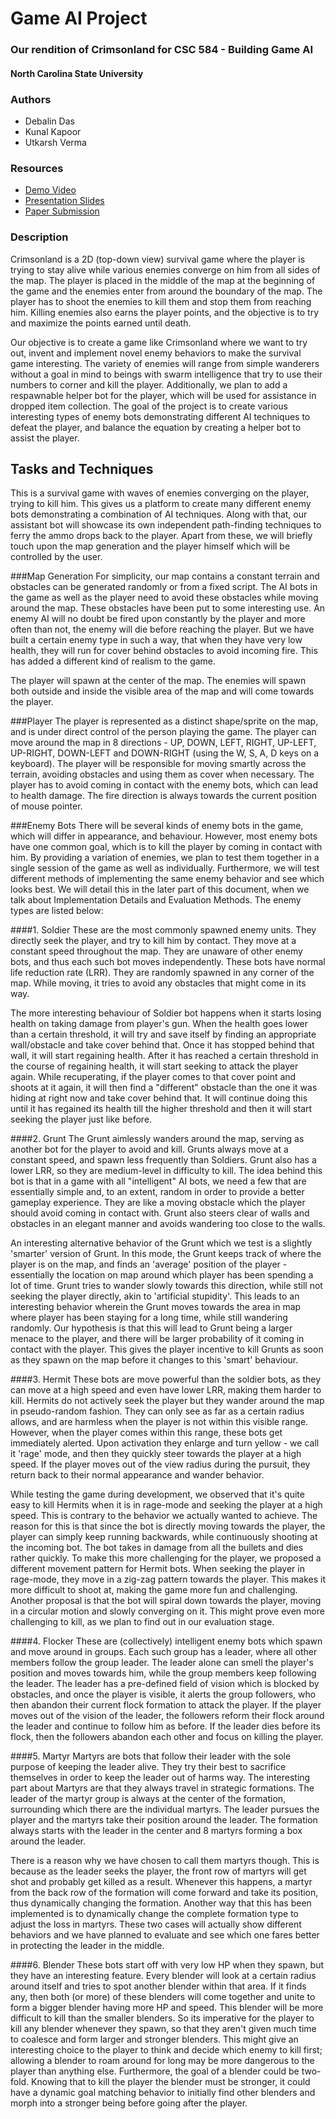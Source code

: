 # Game AI Project
### Our rendition of Crimsonland for CSC 584 - Building Game AI
#### North Carolina State University


### Authors
+ Debalin Das
+ Kunal Kapoor
+ Utkarsh Verma

### Resources
+ [Demo Video](https://youtu.be/PioWmf5c-ow)
+ [Presentation Slides](https://drive.google.com/open?id=0B13zgKKtKt2EZzh0MEcyTWNJQXM)
+ [Paper Submission](https://drive.google.com/open?id=0B13zgKKtKt2ESFNDaFdjVmlTa28)

### Description
Crimsonland is a 2D (top-down view) survival game where the player is trying to stay alive while various enemies converge on him from all sides of the map. The player is placed in the middle of the map at the beginning of the game and the enemies enter from around the boundary of the map. The player has to shoot the enemies to kill them and stop them from reaching him. Killing enemies also earns the player points, and the objective is to try and maximize the points earned until death.

Our objective is to create a game like Crimsonland where we want to try out, invent and implement novel enemy behaviors to make the survival game interesting. The variety of enemies will range from simple wanderers without a goal in mind to beings with swarm intelligence that try to use their numbers to corner and kill the player. Additionally, we plan to add a respawnable helper bot for the player, which will be used for assistance in dropped item collection. The goal of the project is to create various interesting types of enemy bots demonstrating different AI techniques to defeat the player, and balance the equation by creating a helper bot to assist the player.


## Tasks and Techniques
This is a survival game with waves of enemies converging on the player, trying to kill him. This gives us a platform to create many different enemy bots demonstrating a combination of AI techniques. Along with that, our assistant bot will showcase its own independent path-finding techniques to ferry the ammo drops back to the player. Apart from these, we will briefly touch upon the map generation and the player himself which will be controlled by the user.
    
###Map Generation
For simplicity, our map contains a constant terrain and obstacles can be generated randomly or from a fixed script. The AI bots in the game as well as the player need to avoid these obstacles while moving around the map. These obstacles have been put to some interesting use. An enemy AI will no doubt be fired upon constantly by the player and more often than not, the enemy will die before reaching the player. But we have built a certain enemy type in such a way, that when they have very low health, they will run for cover behind obstacles to avoid incoming fire. This has added a different kind of realism to the game.  

The player will spawn at the center of the map. The enemies will spawn both outside and inside the visible area of the map and will come towards the player. 

###Player
The player is represented as a distinct shape/sprite on the map, and is under direct control of the person playing the game. The player can move around the map in 8 directions - UP, DOWN, LEFT, RIGHT, UP-LEFT, UP-RIGHT, DOWN-LEFT and DOWN-RIGHT (using the W, S, A, D keys on a keyboard). The player will be responsible for moving smartly across the terrain, avoiding obstacles and using them as cover when necessary. The player has to avoid coming in contact with the enemy bots, which can lead to health damage. The fire direction is always towards the current position of mouse pointer.

###Enemy Bots
There will be several kinds of enemy bots in the game, which will differ in appearance, and behaviour. However, most enemy bots have one common goal, which is to kill the player by coming in contact with him. By providing a variation of enemies, we plan to test them together in a single session of the game as well as individually. Furthermore, we will test different methods of implementing the same enemy behavior and see which looks best. We will detail this in the later part of this document, when we talk about Implementation Details and Evaluation Methods. The enemy types are listed below:

####1. Soldier
These are the most commonly spawned enemy units. They directly seek the player, and try to kill him by contact. They move at a constant speed throughout the map. They are unaware of other enemy bots, and thus each such bot moves independently. These bots have normal life reduction rate (LRR). They are randomly spawned in any corner of the map. While moving, it tries to avoid any obstacles that might come in its way. 
        
The more interesting behaviour of Soldier bot happens when it starts losing health on taking damage from player's gun. When the health goes lower than a certain threshold, it will try and save itself by finding an appropriate wall/obstacle and take cover behind that. Once it has stopped behind that wall, it will start regaining health. After it has reached a certain threshold in the course of regaining health, it will start seeking to attack the player again. While recuperating, if the player comes to that cover point and shoots at it again, it will then find a "different" obstacle than the one it was hiding at right now and take cover behind that. It will continue doing this until it has regained its health till the higher threshold and then it will start seeking the player just like before. 

####2. Grunt
The Grunt aimlessly wanders around the map, serving as another bot for the player to avoid and kill. Grunts always move at a constant speed, and spawn less frequently than Soldiers. Grunt also has a lower LRR, so they are medium-level in difficulty to kill. The idea behind this bot is that in a game with all "intelligent" AI bots, we need a few that are essentially simple and, to an extent, random in order to provide a better gameplay experience. They are like a moving obstacle which the player should avoid coming in contact with. Grunt also steers clear of walls and obstacles in an elegant manner and avoids wandering too close to the walls. 
        
An interesting alternative behavior of the Grunt which we test is a slightly 'smarter' version of Grunt. In this mode, the Grunt keeps track of where the player is on the map, and finds an 'average' position of the player - essentially the location on map around which player has been spending a lot of time. Grunt tries to wander slowly towards this direction, while still not seeking the player directly, akin to 'artificial stupidity'. This leads to an interesting behavior wherein the Grunt moves towards the area in map where player has been staying for a long time, while still wandering randomly. Our hypothesis is that this will lead to Grunt being a larger menace to the player, and there will be larger probability of it coming in contact with the player. This gives the player incentive to kill Grunts as soon as they spawn on the map before it changes to this 'smart' behaviour.

####3. Hermit
These bots are move powerful than the soldier bots, as they can move at a high speed and even have lower LRR, making them harder to kill. Hermits do not actively seek the player but they wander around the map in pseudo-random fashion. They can only see as far as a certain radius allows, and are harmless when the player is not within this visible range. However, when the player comes within this range, these bots get immediately alerted. Upon activation they enlarge and turn yellow - we call it 'rage' mode, and then they quickly steer towards the player at a high speed. If the player moves out of the view radius during the pursuit, they return back to their normal appearance and wander behavior. 
        
While testing the game during development, we observed that it's quite easy to kill Hermits when it is in rage-mode and seeking the player at a high speed. This is contrary to the behavior we actually wanted to achieve. The reason for this is that since the bot is directly moving towards the player, the player can simply keep running backwards, while continuously shooting at the incoming bot. The bot takes in damage from all the bullets and dies rather quickly. To make this more challenging for the player, we proposed a different movement pattern for Hermit bots. When seeking the player in rage-mode, they move in a zig-zag pattern towards the player. This makes it more difficult to shoot at, making the game more fun and challenging. Another proposal is that the bot will spiral down towards the player, moving in a circular motion and slowly converging on it. This might prove even more challenging to kill, as we plan to find out in our evaluation stage.

####4. Flocker
These are (collectively) intelligent enemy bots which spawn and move around in groups. Each such group has a leader, where all other members follow the group leader. The leader alone can smell the player's position and moves towards him, while the group members keep following the leader. The leader has a pre-defined field of vision which is blocked by obstacles, and once the player is visible, it alerts the group followers, who then abandon their current flock formation to attack the player. If the player moves out of the vision of the leader, the followers reform their flock around the leader and continue to follow him as before. If the leader dies before its flock, then the followers abandon each other and focus on killing the player.

####5. Martyr
Martyrs are bots that follow their leader with the sole purpose of keeping the leader alive. They try their best to sacrifice themselves in order to keep the leader out of harms way. The interesting part about Martyrs are that they always travel in strategic formations. The leader of the martyr group is always at the center of the formation, surrounding which there are the individual martyrs. The leader pursues the player and the martyrs take their position around the leader. The formation always starts with the leader in the center and 8 martyrs forming a box around the leader. 
        
There is a reason why we have chosen to call them martyrs though. This is because as the leader seeks the player, the front row of martyrs will get shot and probably get killed as a result. Whenever this happens, a martyr from the back row of the formation will come forward and take its position, thus dynamically changing the formation. Another way that this has been implemented is to dynamically change the complete formation type to adjust the loss in martyrs. These two cases will actually show different behaviors and we have planned to evaluate and see which one fares better in protecting the leader in the middle. 

####6. Blender
These bots start off with very low HP when they spawn, but they have an interesting feature. Every blender will look at a certain radius around itself and tries to spot another blender within that area. If it finds any, then both (or more) of these blenders will come together and unite to form a bigger blender having more HP and speed. This blender will be more difficult to kill than the smaller blenders. So its imperative for the player to kill any blender whenever they spawn, so that they aren't given much time to coalesce and form larger and stronger blenders. This might give an interesting choice to the player to think and decide which enemy to kill first; allowing a blender to roam around for long may be more dangerous to the player than anything else. Furthermore, the goal of a blender could be two-fold. Knowing that to kill the player the blender must be stronger, it could have a dynamic goal matching behavior to initially find other blenders and morph into a stronger being before going after the player.
